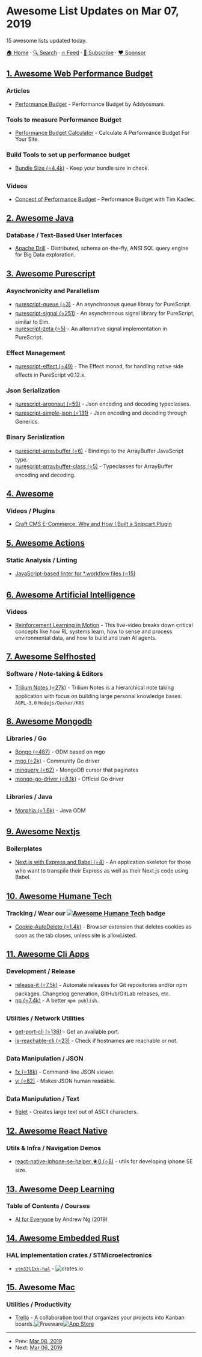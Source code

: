 # Awesome List Updates on Mar 07, 2019

15 awesome lists updated today.

[🏠 Home](/README.md) · [🔍 Search](https://www.trackawesomelist.com/search/) · [🔥 Feed](https://www.trackawesomelist.com/rss.xml) · [📮 Subscribe](https://trackawesomelist.us17.list-manage.com/subscribe?u=d2f0117aa829c83a63ec63c2f&id=36a103854c) · [❤️  Sponsor](https://github.com/sponsors/theowenyoung)



## [1. Awesome Web Performance Budget](/content/pajaydev/awesome-web-performance-budget/README.md)

### Articles

*   [Performance Budget](https://addyosmani.com/blog/performance-budgets/) - Performance Budget by Addyosmani.

### Tools to measure Performance Budget

*   [Performance Budget Calculator](http://www.performancebudget.io/) - Calculate A Performance Budget For Your Site.

### Build Tools to set up performance budget

*   [Bundle Size (⭐4.4k)](https://github.com/siddharthkp/bundlesize) - Keep your bundle size in check.

### Videos

*   [Concept of Performance Budget](https://www.youtube.com/watch?list=PLYo5nh8xQFpkwsu9QNlCpPGkmCCuTTWDJ\&v=yqejmZrtmNg) - Performance Budget with Tim Kadlec.

## [2. Awesome Java](/content/akullpp/awesome-java/README.md)

### Database / Text-Based User Interfaces

*   [Apache Drill](https://drill.apache.org) - Distributed, schema on-the-fly, ANSI SQL query engine for Big Data exploration.

## [3. Awesome Purescript](/content/passy/awesome-purescript/README.md)

### Asynchronicity and Parallelism

*   [purescript-queue (⭐3)](https://github.com/athanclark/purescript-queue) - An asynchronous queue library for PureScript.
*   [purescript-signal (⭐251)](https://github.com/bodil/purescript-signal) - An asynchronous signal library for PureScript, similar to Elm.
*   [purescript-zeta (⭐5)](https://github.com/athanclark/purescript-zeta) - An alternative signal implementation in PureScript.

### Effect Management

*   [purescript-effect (⭐49)](https://github.com/purescript/purescript-effect) - The Effect monad, for handling native side effects in PureScript v0.12.x.

### Json Serialization

*   [purescript-argonaut (⭐59)](https://github.com/purescript-contrib/purescript-argonaut) - Json encoding and decoding typeclasses.
*   [purescript-simple-json (⭐131)](https://github.com/justinwoo/purescript-simple-json) - Json encoding and decoding through Generics.

### Binary Serialization

*   [purescript-arraybuffer (⭐6)](https://github.com/jacereda/purescript-arraybuffer) - Bindings to the ArrayBuffer JavaScript type.
*   [purescript-arraybuffer-class (⭐5)](https://github.com/athanclark/purescript-arraybuffer-class) - Typeclasses for ArrayBuffer encoding and decoding.

## [4. Awesome](/content/craftcms/awesome/README.md)

### Videos / Plugins

*   [Craft CMS E-Commerce: Why and How I Built a Snipcart Plugin](https://snipcart.com/blog/craft-cms-ecommerce-plugin)

## [5. Awesome Actions](/content/sdras/awesome-actions/README.md)

### Static Analysis / Linting

*   [JavaScript-based linter for \*.workflow files (⭐15)](https://github.com/OmarTawfik/github-actions-js)

## [6. Awesome Artificial Intelligence](/content/owainlewis/awesome-artificial-intelligence/README.md)

### Videos

*   [Reinforcement Learning in Motion](https://www.manning.com/livevideo/reinforcement-learning-in-motion) - This live-video breaks down critical concepts like how RL systems learn, how to sense and process environmental data, and how to build and train AI agents.

## [7. Awesome Selfhosted](/content/awesome-selfhosted/awesome-selfhosted/README.md)

### Software / Note-taking & Editors

*   [Trilium Notes (⭐27k)](https://github.com/zadam/trilium) - Trilium Notes is a hierarchical note taking application with focus on building large personal knowledge bases. `AGPL-3.0` `Nodejs/Docker/K8S`

## [8. Awesome Mongodb](/content/ramnes/awesome-mongodb/README.md)

### Libraries / Go

*   [Bongo (⭐487)](https://github.com/go-bongo/bongo) - ODM based on mgo
*   [mgo (⭐2k)](https://github.com/globalsign/mgo) - Community Go driver
*   [minquery (⭐62)](https://github.com/icza/minquery) - MongoDB cursor that paginates
*   [mongo-go-driver (⭐8.1k)](https://github.com/mongodb/mongo-go-driver) - Official Go driver

### Libraries / Java

*   [Morphia (⭐1.6k)](https://github.com/MorphiaOrg/morphia) - Java ODM

## [9. Awesome Nextjs](/content/unicodeveloper/awesome-nextjs/README.md)

### Boilerplates

*   [Next.js with Express and Babel (⭐4)](https://github.com/pd-smith/next-express-babel) - An application skeleton for those who want to transpile their Express as well as their Next.js code using Babel.

## [10. Awesome Humane Tech](/content/humanetech-community/awesome-humane-tech/README.md)

### Tracking / Wear our   [![Awesome Humane Tech](https://raw.githubusercontent.com/humanetech-community/awesome-humane-tech/main/humane-tech-badge.svg?sanitize=true)](https://github.com/humanetech-community/awesome-humane-tech)   badge

*   [Cookie-AutoDelete (⭐1.4k)](https://github.com/Cookie-AutoDelete/Cookie-AutoDelete) - Browser extension that deletes cookies as soon as the tab closes, unless site is allowListed.

## [11. Awesome Cli Apps](/content/agarrharr/awesome-cli-apps/README.md)

### Development / Release

*   [release-it (⭐7.5k)](https://github.com/webpro/release-it) - Automate releases for Git repositories and/or npm packages. Changelog generation, GitHub/GitLab releases, etc.
*   [np (⭐7.4k)](https://github.com/sindresorhus/np) - A better `npm publish`.

### Utilities / Network Utilities

*   [get-port-cli (⭐138)](https://github.com/sindresorhus/get-port-cli) - Get an available port.
*   [is-reachable-cli (⭐23)](https://github.com/beatfreaker/is-reachable-cli) - Check if hostnames are reachable or not.

### Data Manipulation / JSON

*   [fx (⭐18k)](https://github.com/antonmedv/fx) - Command-line JSON viewer.
*   [vj (⭐82)](https://github.com/busyloop/vj) - Makes JSON human readable.

### Data Manipulation / Text

*   [figlet](http://www.figlet.org/) - Creates large text out of ASCII characters.

## [12. Awesome React Native](/content/jondot/awesome-react-native/README.md)

### Utils & Infra / Navigation Demos

*   [react-native-iphone-se-helper ★0 (⭐8)](https://github.com/heyman333/react-native-iphone-se-helper) - utils for developing iphone SE size.

## [13. Awesome Deep Learning](/content/ChristosChristofidis/awesome-deep-learning/README.md)

### Table of Contents / Courses

*   [AI for Everyone](https://www.deeplearning.ai/ai-for-everyone/) by Andrew Ng (2019)

## [14. Awesome Embedded Rust](/content/rust-embedded/awesome-embedded-rust/README.md)

### HAL implementation crates / STMicroelectronics

*   [`stm32l1xx-hal`](https://crates.io/crates/stm32l1xx-hal) - ![crates.io](https://img.shields.io/crates/v/stm32l1xx-hal.svg)

## [15. Awesome Mac](/content/jaywcjlove/awesome-mac/README.md)

### Utilities / Productivity

*   [Trello](https://trello.com) - A collaboration tool that organizes your projects into Kanban boards.![Freeware](https://jaywcjlove.github.io/sb/ico/min-free.svg "Freeware")[![App Store](https://jaywcjlove.github.io/sb/ico/min-app-store.svg "App Store Software")](https://itunes.apple.com/app/trello/id1278508951?ls=1\&mt=12)

---

- Prev: [Mar 08, 2019](/content/2019/03/08/README.md)
- Next: [Mar 06, 2019](/content/2019/03/06/README.md)